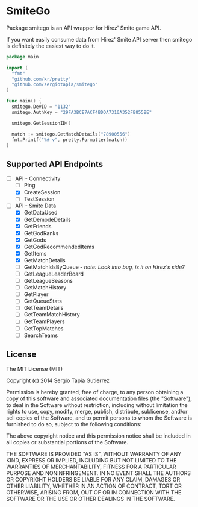 SmiteGo
=======

Package smitego is an API wrapper for Hirez' Smite game API.

If you want easily consume data from Hirez' Smite API server then smitego
is definitely the easiest way to do it.

```go
package main

import (
  "fmt"
  "github.com/kr/pretty"
  "github.com/sergiotapia/smitego"
)

func main() {
  smitego.DevID = "1132"
  smitego.AuthKey = "29FA3BCE7ACF4BDDA7310A352FB855BE"

  smitego.GetSessionID()

  match := smitego.GetMatchDetails("78900556")
  fmt.Printf("%# v", pretty.Formatter(match))
}
```

## Supported API Endpoints

- [ ] API - Connectivity
  - [ ] Ping
  - [x] CreateSession
  - [ ] TestSession
- [ ] API - Smite Data
  - [x] GetDataUsed
  - [x] GetDemodeDetails
  - [x] GetFriends
  - [x] GetGodRanks
  - [x] GetGods
  - [x] GetGodRecommendedItems
  - [x] GetItems
  - [x] GetMatchDetails
  - [ ] GetMatchIdsByQueue - *note: Look into bug, is it on Hirez's side?*
  - [ ] GetLeagueLeaderBoard
  - [ ] GetLeagueSeasons
  - [ ] GetMatchHistory
  - [ ] GetPlayer
  - [ ] GetQueueStats
  - [ ] GetTeamDetails
  - [ ] GetTeamMatchHistory
  - [ ] GetTeamPlayers
  - [ ] GetTopMatches
  - [ ] SearchTeams

## License

The MIT License (MIT)

Copyright (c) 2014 Sergio Tapia Gutierrez

Permission is hereby granted, free of charge, to any person obtaining a copy of
this software and associated documentation files (the "Software"), to deal in
the Software without restriction, including without limitation the rights to
use, copy, modify, merge, publish, distribute, sublicense, and/or sell copies of
the Software, and to permit persons to whom the Software is furnished to do so,
subject to the following conditions:

The above copyright notice and this permission notice shall be included in all
copies or substantial portions of the Software.

THE SOFTWARE IS PROVIDED "AS IS", WITHOUT WARRANTY OF ANY KIND, EXPRESS OR
IMPLIED, INCLUDING BUT NOT LIMITED TO THE WARRANTIES OF MERCHANTABILITY, FITNESS
FOR A PARTICULAR PURPOSE AND NONINFRINGEMENT. IN NO EVENT SHALL THE AUTHORS OR
COPYRIGHT HOLDERS BE LIABLE FOR ANY CLAIM, DAMAGES OR OTHER LIABILITY, WHETHER
IN AN ACTION OF CONTRACT, TORT OR OTHERWISE, ARISING FROM, OUT OF OR IN
CONNECTION WITH THE SOFTWARE OR THE USE OR OTHER DEALINGS IN THE SOFTWARE.
